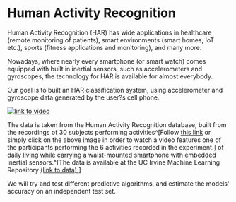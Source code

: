# Human Activity Recognition

Human Activity Recognition (HAR) has wide applications in healthcare (remote monitoring of patients), smart environments (smart homes, IoT etc.), sports (fitness applications and monitoring), and many more.

Nowadays, where nearly every smartphone (or smart watch) comes equipped with built in inertial sensors, such as accelerometers and gyroscopes, the technology for HAR is available for almost everybody.

Our goal is to built an HAR classification system, using accelerometer and gyroscope data generated by the user?s cell phone. 

[![link to video](http://img.youtube.com/vi/XOEN9W05_4A/0.jpg "Experiment Image")](https://www.youtube.com/watch?v=XOEN9W05_4A)

The data is taken from the Human Activity Recognition database, built from the recordings of 30 subjects performing activities^[Follow 
[this link](https://www.youtube.com/watch?v=XOEN9W05_4A&feature=youtu.be) or simply click on the above image in order to watch a video features one of the participants performing the 6 activities recorded in the experiment.] of daily living while carrying a waist-mounted smartphone with embedded inertial sensors.^[The data is available at the UC Irvine Machine Learning Repository [(link to data) ](https://archive.ics.uci.edu/ml/datasets/Human+Activity+Recognition+Using+Smartphones)] 

We will try and test different predictive algorithms, and estimate the models' accuracy on an independent test set. 

